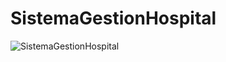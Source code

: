 # SistemaGestionHospital

![SistemaGestionHospital](https://github.com/FrancisJaramilloC/SistemaGestionHospital/assets/166523664/8246c213-78da-4adf-8d70-9cdf1a7d17dd)
